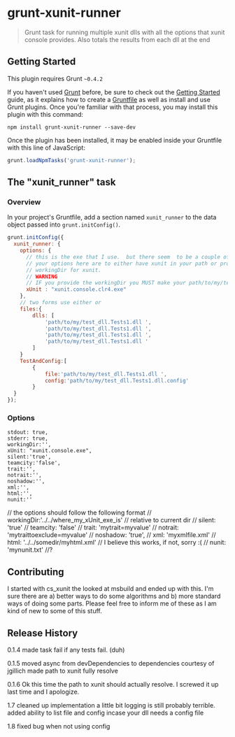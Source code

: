 # grunt-xunit-runner

> Grunt task for running multiple xunit dlls with all the options that xunit console provides. Also totals the results from each dll at the end

## Getting Started
This plugin requires Grunt `~0.4.2`

If you haven't used [Grunt](http://gruntjs.com/) before, be sure to check out the [Getting Started](http://gruntjs.com/getting-started) guide, as it explains how to create a [Gruntfile](http://gruntjs.com/sample-gruntfile) as well as install and use Grunt plugins. Once you're familiar with that process, you may install this plugin with this command:

```shell
npm install grunt-xunit-runner --save-dev
```

Once the plugin has been installed, it may be enabled inside your Gruntfile with this line of JavaScript:

```js
grunt.loadNpmTasks('grunt-xunit-runner');
```

## The "xunit_runner" task

### Overview
In your project's Gruntfile, add a section named `xunit_runner` to the data object passed into `grunt.initConfig()`.

```js
grunt.initConfig({
  xunit_runner: {
    options: {
      // this is the exe that I use.  but there seem  to be a couple of runners in the xunit bin
      // your options here are to either have xunit in your path or provide a
      // workingDir for xunit.
      // WARNING
      // IF you provide the workingDir you MUST make your path/to/my/test_dll.Test1.dll RELATIVE to the working dir!
      xUnit : "xunit.console.clr4.exe"
    },
    // two forms use either or
    files:{
        dlls: [
            'path/to/my/test_dll.Tests1.dll ',
            'path/to/my/test_dll.Tests1.dll ',
            'path/to/my/test_dll.Tests1.dll ',
            'path/to/my/test_dll.Tests1.dll '
        ]
    }
    TestAndConfig:[
        {
            file:'path/to/my/test_dll.Tests1.dll ',
            config:'path/to/my/test_dll.Tests1.dll.config'
        }
  }
});
```

### Options
    stdout: true,
    stderr: true,
    workingDir:'',
    xUnit: "xunit.console.exe",
    silent:'true',
    teamcity:'false',
    trait:'',
    notrait:'',
    noshadow:'',
    xml:'',
    html:'',
    nunit:''

// the options should follow the following format
// workingDir:'../../where_my_xUnit_exe_is'  // relative to current dir
// silent: 'true'
// teamcity: 'false'
// trait: 'mytrait=myvalue'
// notrait: 'mytraittoexclude=myvalue'
// noshadow: 'true',
// xml: 'myxmlfile.xml'
// html: '../../somedir/myhtml.xml' // I believe this works, if not, sorry :(
// nunit: 'mynunit.txt' //?



## Contributing
I started with cs_xunit the looked at msbuild and ended up with this.
I'm sure there are a) better ways to do some algorithms and b) more standard ways of doing some parts.
Please feel free to inform me of these as I am kind of new to some of this stuff.

## Release History
0.1.4 made task fail if any tests fail. (duh)

0.1.5 moved async from devDependencies to dependencies courtesy of jgillich
made path to xunit fully resolve

0.1.6 Ok this time the path to xunit should actually resolve. I screwed it up last time and I apologize.

1.7 cleaned up implementation a little bit logging is still probably terrible.
added ability to list file and config incase your dll needs a config file

1.8 fixed bug when not using config